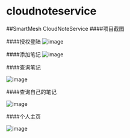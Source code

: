 # cloudnoteservice
##SmartMesh CloudNoteService
####项目截图

####授权登陆
![image](https://github.com/zhanyifan1997/cloudnoteservice/blob/master/images/%E6%8E%88%E6%9D%83%E7%99%BB%E9%99%86.png)


####添加笔记
![image](https://github.com/zhanyifan1997/cloudnoteservice/blob/master/images/%E6%B7%BB%E5%8A%A0%E7%AC%94%E8%AE%B0%E9%A1%B5%E9%9D%A2.png)


####查询笔记

![image](https://github.com/zhanyifan1997/cloudnoteservice/blob/master/images/%E6%9F%A5%E8%AF%A2%E7%AC%94%E8%AE%B0%E9%A1%B5%E9%9D%A2.png)


####查询自己的笔记

![image](https://github.com/zhanyifan1997/cloudnoteservice/blob/master/images/%E6%9F%A5%E8%AF%A2%E8%87%AA%E5%B7%B1%E7%9A%84%E7%AC%94%E8%AE%B0.png)


####个人主页

![image](https://github.com/zhanyifan1997/cloudnoteservice/blob/master/images/%E4%B8%AA%E4%BA%BA%E9%A1%B5%E9%9D%A2.png)


